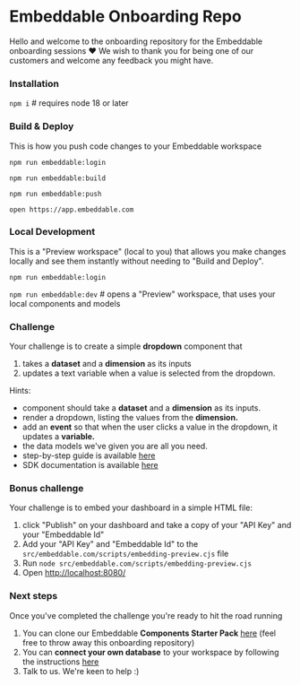 # Embeddable Onboarding Repo
Hello and welcome to the onboarding repository for the Embeddable onboarding sessions ❤️ We wish to thank you for being one of our customers and welcome any feedback you might have.

### Installation

`npm i` # requires node 18 or later

### Build & Deploy
This is how you push code changes to your Embeddable workspace

`npm run embeddable:login`

`npm run embeddable:build`

`npm run embeddable:push`

`open https://app.embeddable.com`

### Local Development
This is a "Preview workspace" (local to you) that allows you make changes locally and see them instantly without needing to "Build and Deploy".

`npm run embeddable:login`

`npm run embeddable:dev` # opens a "Preview" workspace, that uses your local components and models

### Challenge

Your challenge is to create a simple **dropdown** component that 

  1. takes a **dataset** and a **dimension** as its inputs
  2. updates a text variable when a value is selected from the dropdown.

Hints:

 - component should take a **dataset** and a **dimension** as its inputs.
 - render a dropdown, listing the values from the **dimension.**
 - add an **event** so that when the user clicks a value in the dropdown, it updates a **variable.**
 - the data models we've given you are all you need.
 - step-by-step guide is available [here](https://trevorio.notion.site/React-SDK-3859463716fe4564978d239cfb462011#85935835bce34c2ca9e7e9e3af4e7818)
 - SDK documentation is available [here](https://trevorio.notion.site/defineComponent-bb12d7a9819248239e79515b5e0eab61)

### Bonus challenge

Your challenge is to embed your dashboard in a simple HTML file:

  1. click "Publish" on your dashboard and take a copy of your "API Key" and your "Embeddable Id"
  2. Add your "API Key" and "Embeddable Id" to the `src/embeddable.com/scripts/embedding-preview.cjs` file
  3. Run `node src/embeddable.com/scripts/embedding-preview.cjs`
  4. Open [http://localhost:8080/](http://localhost:8080/)
 
### Next steps

Once you've completed the challenge you're ready to hit the road running

 1. You can clone our Embeddable **Components Starter Pack** [here](https://github.com/embeddable-hq/vanilla-components) (feel free to throw away this onboarding repository)
 2. You can **connect your own database** to your workspace by following the instructions [here](https://trevorio.notion.site/Connections-API-ff4af10f7eaf4288b6952fde04e6e933)
 3. Talk to us.  We're keen to help :)

